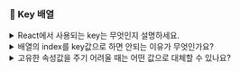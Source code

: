 ### 📝 Key 배열

<details>
<summary> React에서 사용되는 key는 무엇인지 설명하세요. </summary>
</br>
Key는 리스트를 매핑하여 동일한 컴포넌트를 여러개 렌더링할 때 각 컴포넌트에서 전달되는 고유한 값입니다.  
재조정 단계에서 각 노드의 key 값들을 비교하여 리스트에 추가, 삭제, 혹은 순서가 변경된 노드르 식별하고, 이를 통해 필요한 re-rendering만 수행하기 위해 사용합니다.  
</br></br> 
</details>

<details>
<summary> 배열의 index를 key값으로 하면 안되는 이유가 무엇인가요? </summary>
</br>
배열의 인덱스를 key값으로 사용하면 안되는 이유는 순서가 변경되어도 동일한 key값이 유지되기 때문입니다.  
A, B, C 순서로 redering되어 있던 컴포넌트가 만약 C, B, A 순서로 변경되어도 key값은 동일하기 때문에, 재조정 단계에서 re-rendering 대상으로 식별하지 않을 가능성이 생깁니다.  
따라서, 배열 내에서 순서가 변경되어도 각 컴포넌트의 key값이 변경되지 않는 고유한 값으로 설정해야 합니다.  
</br></br>
</details>

<details>
<summary> 고유한 속성값을 주기 어려울 때는 어떤 값으로 대체할 수 있나요? </summary>
</br>
컴포넌트에 전달되는 각 props를 적절히 조합하여 서로 겹치지 않는 id를 만드는 것이 효과적입니다.  이런 방식으로도 고유한 id를 할당하기 어려운 경우에는, 랜덤한 UUID를 생성하여 key값으로 전달할 수 있습니다.  UUID는 128비트로 이루어져 있기 때문에, 서로 겹칠 가능성이 극히 적기 때문입니다. 하지만, UUID는 16바이트라는 비교적 큰 사이즈를 갖기 때문에, 메모리 공간을 효율적으로 사용할 수 없다는 단점이 있습니다. 
</br></br>
</details>


